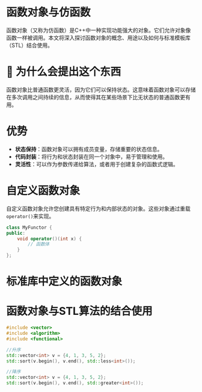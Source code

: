 # 函数对象与仿函数

函数对象（又称为仿函数）是C++中一种实现功能强大的对象。它们允许对象像函数一样被调用。本文将深入探讨函数对象的概念、用途以及如何与标准模板库（STL）结合使用。

# 🤔 为什么会提出这个东西

函数对象比普通函数更灵活，因为它们可以保持状态。这意味着函数对象可以存储在多次调用之间持续的信息，从而使得其在某些场景下比无状态的普通函数更有用。

# 优势
- **状态保持**：函数对象可以拥有成员变量，存储重要的状态信息。
- **代码封装**：将行为和状态封装在同一个对象中，易于管理和使用。
- **灵活性**：可以作为参数传递给算法，或者用于创建复杂的函数式逻辑。

# 自定义函数对象

自定义函数对象允许您创建具有特定行为和内部状态的对象。这些对象通过重载`operator()`来实现。

```cpp
class MyFunctor {
public:
    void operator()(int x) {
        // 函数体
    }
};
```

# 标准库中定义的函数对象

# 函数对象与STL算法的结合使用

```cpp
#include <vector>
#include <algorithm>
#include <functional>

//升序
std::vector<int> v = {4, 1, 3, 5, 2};
std::sort(v.begin(), v.end(), std::less<int>());

//降序
std::vector<int> v = {4, 1, 3, 5, 2};
std::sort(v.begin(), v.end(), std::greater<int>());
```
